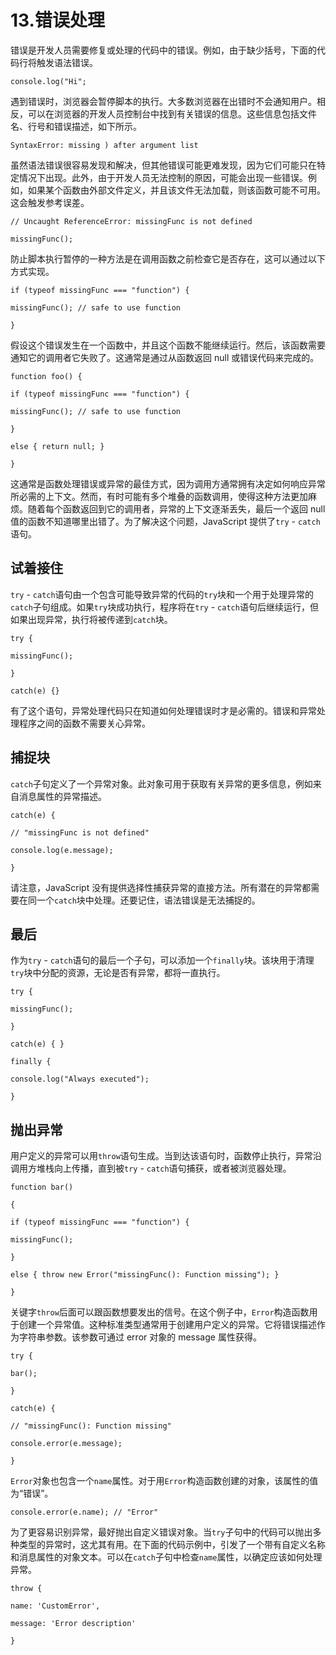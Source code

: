 # 13.错误处理

错误是开发人员需要修复或处理的代码中的错误。例如，由于缺少括号，下面的代码行将触发语法错误。

`console.log("Hi";`

遇到错误时，浏览器会暂停脚本的执行。大多数浏览器在出错时不会通知用户。相反，可以在浏览器的开发人员控制台中找到有关错误的信息。这些信息包括文件名、行号和错误描述，如下所示。

`SyntaxError: missing ) after argument list`

虽然语法错误很容易发现和解决，但其他错误可能更难发现，因为它们可能只在特定情况下出现。此外，由于开发人员无法控制的原因，可能会出现一些错误。例如，如果某个函数由外部文件定义，并且该文件无法加载，则该函数可能不可用。这会触发参考误差。

`// Uncaught ReferenceError: missingFunc is not defined`

`missingFunc();`

防止脚本执行暂停的一种方法是在调用函数之前检查它是否存在，这可以通过以下方式实现。

`if (typeof missingFunc === "function") {`

`missingFunc(); // safe to use function`

`}`

假设这个错误发生在一个函数中，并且这个函数不能继续运行。然后，该函数需要通知它的调用者它失败了。这通常是通过从函数返回 null 或错误代码来完成的。

`function foo() {`

`if (typeof missingFunc === "function") {`

`missingFunc(); // safe to use function`

`}`

`else { return null; }`

`}`

这通常是函数处理错误或异常的最佳方式，因为调用方通常拥有决定如何响应异常所必需的上下文。然而，有时可能有多个堆叠的函数调用，使得这种方法更加麻烦。随着每个函数返回到它的调用者，异常的上下文逐渐丢失，最后一个返回 null 值的函数不知道哪里出错了。为了解决这个问题，JavaScript 提供了`try` - `catch`语句。

## 试着接住

`try` - `catch`语句由一个包含可能导致异常的代码的`try`块和一个用于处理异常的`catch`子句组成。如果`try`块成功执行，程序将在`try` - `catch`语句后继续运行，但如果出现异常，执行将被传递到`catch`块。

`try {`

`missingFunc();`

`}`

`catch(e) {}`

有了这个语句，异常处理代码只在知道如何处理错误时才是必需的。错误和异常处理程序之间的函数不需要关心异常。

## 捕捉块

`catch`子句定义了一个异常对象。此对象可用于获取有关异常的更多信息，例如来自消息属性的异常描述。

`catch(e) {`

`// "missingFunc is not defined"`

`console.log(e.message);`

`}`

请注意，JavaScript 没有提供选择性捕获异常的直接方法。所有潜在的异常都需要在同一个`catch`块中处理。还要记住，语法错误是无法捕捉的。

## 最后

作为`try` - `catch`语句的最后一个子句，可以添加一个`finally`块。该块用于清理`try`块中分配的资源，无论是否有异常，都将一直执行。

`try {`

`missingFunc();`

`}`

`catch(e) { }`

`finally {`

`console.log("Always executed");`

`}`

## 抛出异常

用户定义的异常可以用`throw`语句生成。当到达该语句时，函数停止执行，异常沿调用方堆栈向上传播，直到被`try` - `catch`语句捕获，或者被浏览器处理。

`function bar()`

`{`

`if (typeof missingFunc === "function") {`

`missingFunc();`

`}`

`else { throw new Error("missingFunc(): Function missing"); }`

`}`

关键字`throw`后面可以跟函数想要发出的信号。在这个例子中，`Error`构造函数用于创建一个异常值。这种标准类型通常用于创建用户定义的异常。它将错误描述作为字符串参数。该参数可通过 error 对象的 message 属性获得。

`try {`

`bar();`

`}`

`catch(e) {`

`// "missingFunc(): Function missing"`

`console.error(e.message);`

`}`

`Error`对象也包含一个`name`属性。对于用`Error`构造函数创建的对象，该属性的值为“错误”。

`console.error(e.name); // "Error"`

为了更容易识别异常，最好抛出自定义错误对象。当`try`子句中的代码可以抛出多种类型的异常时，这尤其有用。在下面的代码示例中，引发了一个带有自定义名称和消息属性的对象文本。可以在`catch`子句中检查`name`属性，以确定应该如何处理异常。

`throw {`

`name: 'CustomError',`

`message: 'Error description'`

`}`